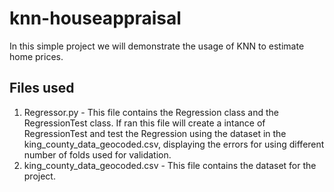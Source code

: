 # knn-houseappraisal
In this simple project we will demonstrate the usage of KNN to estimate home prices.

## Files used
1. Regressor.py - This file contains the Regression class and the RegressionTest class. If ran this file will create a intance of RegressionTest and test the Regression using the dataset in the king_county_data_geocoded.csv, displaying the errors for using different number of folds used for validation.
2. king_county_data_geocoded.csv - This file contains the dataset for the project.
